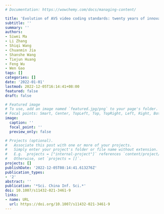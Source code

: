 ```yaml
---
# Documentation: https://wowchemy.com/docs/managing-content/

title: 'Evolution of AVS video coding standards: twenty years of innovation and development'
subtitle: ''
summary: ''
authors:
- Siwei Ma
- Li Zhang
- Shiqi Wang
- Chuanmin Jia
- Shanshe Wang
- Tiejun Huang
- Feng Wu
- Wen Gao
tags: []
categories: []
date: '2022-01-01'
lastmod: 2022-12-05T16:14:41+08:00
featured: false
draft: false

# Featured image
# To use, add an image named `featured.jpg/png` to your page's folder.
# Focal points: Smart, Center, TopLeft, Top, TopRight, Left, Right, BottomLeft, Bottom, BottomRight.
image:
  caption: ''
  focal_point: ''
  preview_only: false

# Projects (optional).
#   Associate this post with one or more of your projects.
#   Simply enter your project's folder or file name without extension.
#   E.g. `projects = ["internal-project"]` references `content/project/deep-learning/index.md`.
#   Otherwise, set `projects = []`.
projects: []
publishDate: '2022-12-05T08:14:41.613276Z'
publication_types:
- '2'
abstract: ''
publication: '*Sci. China Inf. Sci.*'
doi: 10.1007/s11432-021-3461-9
links:
- name: URL
  url: https://doi.org/10.1007/s11432-021-3461-9
---
```

